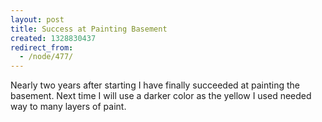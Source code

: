 ```yaml
---
layout: post
title: Success at Painting Basement
created: 1328830437
redirect_from:
  - /node/477/
---
```

Nearly two years after starting I have finally succeeded at painting the basement.  Next time I will use a darker color as the yellow I used needed way to many layers of paint.
